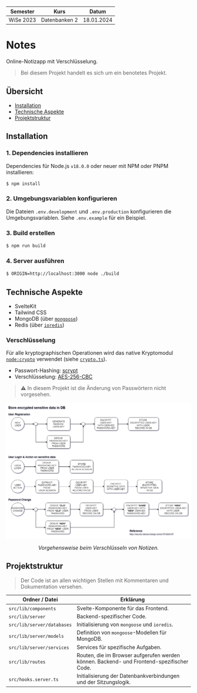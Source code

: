 **Semester**|**Kurs**|**Datum**
-----|-----|-----
WiSe 2023|Datenbanken 2|18.01.2024

# Notes
Online-Notizapp mit Verschlüsselung.

> Bei diesem Projekt handelt es sich um ein benotetes Projekt.

## Übersicht
- [Installation](#installation)
- [Technische Aspekte](#technische-aspekte)
- [Projektstruktur](#projektstruktur)

## Installation
### 1. Dependencies installieren
Dependencies für Node.js `v18.0.0` oder neuer mit NPM oder PNPM installieren:

```bash
$ npm install
```

### 2. Umgebungsvariablen konfigurieren
Die Dateien `.env.development` und `.env.production` konfigurieren die Umgebungsvariablen. Siehe `.env.example` für ein Beispiel.

### 3. Build erstellen

```bash
$ npm run build
```

### 4. Server ausführen

```bash
$ ORIGIN=http://localhost:3000 node ./build
```

## Technische Aspekte
- SvelteKit
- Tailwind CSS
- MongoDB (über [`mongoose`](https://github.com/Automattic/mongoose))
- Redis (über [`ioredis`](https://github.com/redis/ioredis))

### Verschlüsselung
Für alle kryptographischen Operationen wird das native Kryptomodul [`node:crypto`](https://nodejs.org/api/crypto.html) verwendet (siehe [`crypto.ts`](./src/lib/server/services/crypto.ts)).

- Passwort-Hashing: [scrypt](https://de.wikipedia.org/wiki/Scrypt)
- Verschlüsselung: [AES-256-CBC](https://de.wikipedia.org/wiki/Advanced_Encryption_Standard)

> ⚠️ In diesem Projekt ist die Änderung von Passwörtern nicht vorgesehen.

![Database encryption chart](./database_encryption.png)

<p align="center">
    <i>Vorgehensweise beim Verschlüsseln von Notizen.</i>
</p>

## Projektstruktur
> Der Code ist an allen wichtigen Stellen mit Kommentaren und Dokumentation versehen.

|Ordner / Datei|Erklärung|
|--|--|
|`src/lib/components`|Svelte-Komponente für das Frontend.|
|`src/lib/server`|Backend-spezifischer Code.|
|`src/lib/server/databases`|Initialisierung von `mongoose` und `ioredis`.|
|`src/lib/server/models`|Definition von `mongoose`-Modellen für MongoDB.|
|`src/lib/server/services`|Services für spezifische Aufgaben.|
|`src/lib/routes`|Routen, die im Browser aufgerufen werden können. Backend- und Frontend-spezifischer Code.|
|`src/hooks.server.ts`|Initialisierung der Datenbankverbindungen und der Sitzungslogik.|